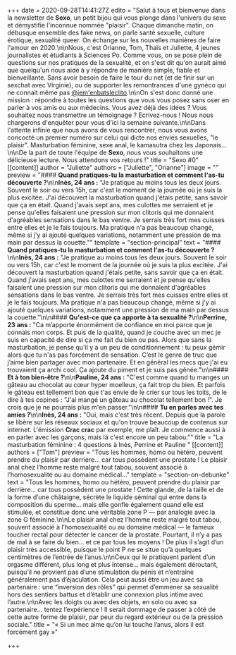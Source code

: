 +++
date = 2020-09-28T14:41:27Z
edito = "Salut à tous et bienvenue dans la newsletter de **Sexo**, un petit bijou qui vous plonge dans l'univers du sexe et démystifie l'inconnue nommée \"plaisir\". Chaque dimanche matin, on débusque ensemble des fake news, on parle santé sexuelle, culture érotique, sexualité queer. On échange sur les nouvelles manières de faire l'amour en 2020.\n\nNous, c'est Orianne, Tom, Thaïs et Juliette, 4 jeunes journalistes et étudiants à Sciences Po. Comme vous, on se pose plein de questions sur nos pratiques de la sexualité, et on s'est dit qu'on aurait aimé que quelqu'un nous aide à y répondre de manière simple, fiable et bienveillante. Sans avoir besoin de faire le tour du net (et de finir sur un sexchat avec Virginie), ou de supporter les remontrances d'une gynéco qui ne connait même pas [@jem'enbatsleclito](https://www.instagram.com/jemenbatsleclito).\n\nOn s'est donc donné une mission : répondre à toutes les questions que vous vous posez sans oser en parler à vos amis ou aux médecins. Vous avez déjà des idées ? Vous souhaitez nous transmettre un témoignage ? Ecrivez-nous ! Nous nous chargerons d'enquêter pour vous d'ici la semaine suivante.\n\nDans l'attente infinie que nous avons de vous rencontrer, nous vous avons concocté un premier numéro sur celui qui dicte nos envies sexuelles, \"le plaisir\". Masturbation féminine, sexe anal, le kamasutra chez les Japonais…\n\nDe la part de toute l'équipe de **Sexo**, nous vous souhaitons une délicieuse lecture. Nous attendons vos retours !"
title = "Sexo #0"
[[content]]
author = "Juliette"
authors = ["Juliette", "Orianne"]
image = ""
preview = "#### **Quand pratiques-tu la masturbation et comment l'as-tu découverte ?**\n\n**Inès, 24 ans :** \"Je pratique au moins tous les deux jours. Souvent le soir ou vers 15h, car c'est le moment de la journée où je suis la plus excitée. J'ai découvert la masturbation quand j'étais petite, sans savoir que ça en était. Quand j'avais sept ans, mes culottes me serraient et je pense qu'elles faisaient une pression sur mon clitoris qui me donnaient d'agréables sensations dans le bas ventre. Je serrais très fort mes cuisses entre elles et je le fais toujours. Ma pratique n'a pas beaucoup changé, même si j'y ai ajouté quelques variations, notamment une pression de ma main par dessus la couette.\""
template = "section-principal"
text = "#### **Quand pratiques-tu la masturbation et comment l'as-tu découverte ?**\n\n**Inès, 24 ans :** \"Je pratique au moins tous les deux jours. Souvent le soir ou vers 15h, car c'est le moment de la journée où je suis la plus excitée. J'ai découvert la masturbation quand j'étais petite, sans savoir que ça en était. Quand j'avais sept ans, mes culottes me serraient et je pense qu'elles faisaient une pression sur mon clitoris qui me donnaient d'agréables sensations dans le bas ventre. Je serrais très fort mes cuisses entre elles et je le fais toujours. Ma pratique n'a pas beaucoup changé, même si j'y ai ajouté quelques variations, notamment une pression de ma main par dessus la couette.\"\n\n#### **Qu'est-ce que ça apporte à ta sexualité ?**\n\n**Perrine, 23 ans :** \"Ca m’apporte énormément de confiance en moi parce que je connais mon corps. Et puis de la qualité, quand je couche avec un mec je suis en capacité de dire si ça me fait du bien ou pas. Alors que sans la masturbation, je pense qu'il y a un peu de conditionnement : tu peux gémir alors que tu n'as pas forcément de sensation. C’est le genre de truc que j’aime bien partager avec mon partenaire. Et en général les mecs que j'ai eu trouvaient ça archi cool. Ça ajoute du piment et je suis pas gênée.\"\n\n#### **Et à ton bien-être ?**\n\n**Pauline, 24 ans :** \"C'est comme quand tu manges un gâteau au chocolat au cœur hyper moelleux, ça fait trop du bien. Et parfois le gâteau est tellement bon que t'as envie de le crier sur tous les toits, de le dire à tes copines : \"J'ai mangé un gâteau au chocolat tellement bon !\". Je crois que je ne pourrais plus m'en passer.\"\n\n#### **Tu en parles avec tes amies ?**\n\n**Inès, 24 ans :** \"Oui, mais c'est très récent. Depuis que la parole se libère sur les réseaux sociaux et qu'on trouve beaucoup de contenus sur internet. L'émission **Crac crac** par exemple, me plaît. Je commence aussi à en parler avec les garçons, mais là c'est encore un peu tabou.\""
title = "La masturbation féminine : 4 questions à Inès, Perrine et Pauline "
[[content]]
authors = ["Tom"]
preview = "Tous les hommes, homo ou hétéro, peuvent prendre du plaisir par derrière… car tous possèdent une prostate ! Le plaisir anal chez l’homme reste malgré tout tabou, souvent associé à l’homosexualité ou au domaine médical..."
template = "section-on-debunke"
text = "Tous les hommes, homo ou hétéro, peuvent prendre du plaisir par derrière… car tous possèdent une prostate ! Cette glande, de la taille et de la forme d’une châtaigne, sécrète le liquide séminal qui entre dans la composition du sperme… mais elle gonfle également quand elle est stimulée, et constitue donc une véritable zone P — par analogie avec la zone G féminine.\n\nLe plaisir anal chez l’homme reste malgré tout tabou, souvent associé à l’homosexualité ou au domaine médical — le fameux toucher rectal pour détecter le cancer de la prostate. Pourtant, il n’y a pas de mal à se faire du bien… et ce par tous les moyens ! De plus il s’agit d’un plaisir très accessible, puisque le point P ne se situe qu’à quelques centimètres de l’entrée de l’anus.\n\nCeux qui le pratiquent parlent d’un orgasme différent, plus long et plus intense… mais également déroutant, puisqu’il ne provient pas d’une stimulation du pénis et n’entraîne généralement pas d’éjaculation. Cela peut aussi être un jeu avec sa partenaire : une “inversion des rôles” qui permet d’emmener sa sexualité hors des sentiers battus et d’établir une connexion plus intime avec l’autre.\n\nAvec les doigts ou avec des objets, en solo ou avec sa partenaire… tentez l’expérience ! Il serait dommage de passer à côté de cette autre forme de plaisir, par peur du regard extérieur ou de la pression sociale."
title = "« Si un mec aime qu’on lui touche l’anus, alors il est forcément gay »"

+++
